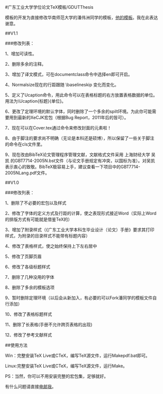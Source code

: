 #广东工业大学学位论文TeX模板/GDUTThesis

模板的开发为直接修改华南师范大学的潘伟洲同学的模板，<a href="http://wzpan.github.io/scnuthesis">他的模板</a>。我在此表达谢意。

##V1.1

###修改列表：

1、增加可读性。

2、删除多余的注释。

3、增加了译文模式，可在documentclass命令中选择en即可开启。

4、Normalsize现在的行距跟随 \baselineskip 变化而变化。

5、定义了Ucaption命令，用此命令可以在表格标题的右方放置表格数据的单位。用法为\Ucaption{标题}{单位}。

6、更改了定理环境的默认字体，同时删除了一个多余的spilt环境。为此你可能需要用到最新的XeCJK宏包（根据Bug Report，2011年后的皆可）。

7、现在可以在Cover.tex通过命令来修改封面的元素啦！

8、由于脚注的要求尚不明确（无论是本科还是硕博），所以保留了一些关于脚注的命令在cls文件里。

9、现在改由BibTeX论文管理程序管理文献，文献格式文件采用 上海财经大学 吴凯 的GBT7714-2005N.bst文件（与论文手册规定有冲突，以国标为准）。对吴凯表示衷心的致敬。BibTeX极容易上手，建议查看一下项目中的GBT7714-2005NLang.pdf文件。

##V1.0

###修改列表：

1、删除了不必要的宏包以及样式

2、修改了字体的定义方式及行距的计算，使之表现形式接近Word（实际上Word的排版方式有可能就是借鉴TeX的）

3、增加了附录样式（《广东工业大学本科生毕业设计（论文）手册》要求其打印样式，为附录的目录样式不能带有标题内容）

4、修改了表格样式，使之始终保持上下左右居中

5、修改了页脚页眉

6、修改了各级标题样式

7、删除了几种没用的字体

8、删除了多余的模板选项

9、暂时删除定理环境（以后会从新加入，有必要的可以Fork潘同学的模板文件自行添加）

10、修改了表格标题样式

11、删除了长表格(手册不允许跨页表格的出现)

12、修改了参考文献样式

##使用方法

Win：完整安装TeX Live或CTeX，编写TeX源文件，运行Makepdf.bat即可。

Linux:完整安装TeX Live或CTeX，编写TeX源文件，运行Make。

PS：当然，你可以不用安装完整的宏包集，足够就好。

有什么问题请直接<a href="mailto:jdse88@gmail.com">电邮我</a>。
